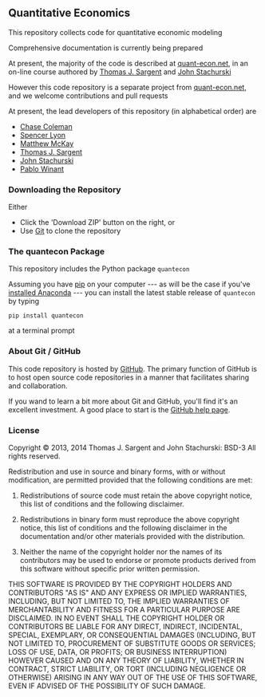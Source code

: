 
## Quantitative Economics 

This repository collects code for quantitative economic modeling

Comprehensive documentation is currently being prepared

At present, the majority of the code is described at [quant-econ.net](http://quant-econ.net), in an on-line course authored by [Thomas J. Sargent](https://files.nyu.edu/ts43/public/) and [John Stachurski](http://johnstachurski.net)

However this code repository is a separate project from [quant-econ.net](http://quant-econ.net), and we welcome contributions and pull requests

At present, the lead developers of this repository (in alphabetical order) are

* [Chase Coleman](https://github.com/cc7768)
* [Spencer Lyon](https://github.com/spencerlyon2)
* [Matthew McKay](https://github.com/sanguineturtle)
* [Thomas J. Sargent](https://files.nyu.edu/ts43/public/)
* [John Stachurski](http://johnstachurski.net)
* [Pablo Winant](http://www.mosphere.fr/)


### Downloading the Repository

Either

* Click the 'Download ZIP' button on the right, or
* Use [Git](https://help.github.com) to clone the repository

### The quantecon Package

This repository includes the Python package `quantecon`

Assuming you have [pip](https://pypi.python.org/pypi/pip) on your computer --- as will be the case if you've [installed Anaconda](http://quant-econ.net/getting_started.html#installing-anaconda) --- you can install the latest stable release of `quantecon` by typing

    pip install quantecon

at a terminal prompt


### About Git / GitHub

This code repository is hosted by [GitHub](http://github.com).  The primary function of GitHub is to host open source code repositories in a manner that facilitates sharing and collaboration.  

If you wand to learn a bit more about Git and GitHub, you'll find it's an excellent investment. A good place to start is the [GitHub help page](https://help.github.com/).

### License

Copyright © 2013, 2014 Thomas J. Sargent and John Stachurski: BSD-3
All rights reserved.

Redistribution and use in source and binary forms, with or without
modification, are permitted provided that the following conditions are met:

1. Redistributions of source code must retain the above copyright notice, this
   list of conditions and the following disclaimer.

2. Redistributions in binary form must reproduce the above copyright
  notice, this list of conditions and the following disclaimer in the
  documentation and/or other materials provided with the distribution.

3. Neither the name of the copyright holder nor the names of its
 contributors may be used to endorse or promote products derived from
 this software without specific prior written permission.

 THIS SOFTWARE IS PROVIDED BY THE COPYRIGHT HOLDERS AND CONTRIBUTORS
 "AS IS" AND ANY EXPRESS OR IMPLIED WARRANTIES, INCLUDING, BUT NOT
 LIMITED TO, THE IMPLIED WARRANTIES OF MERCHANTABILITY AND FITNESS FOR
 A PARTICULAR PURPOSE ARE DISCLAIMED. IN NO EVENT SHALL THE COPYRIGHT
 HOLDER OR CONTRIBUTORS BE LIABLE FOR ANY DIRECT, INDIRECT,
 INCIDENTAL, SPECIAL, EXEMPLARY, OR CONSEQUENTIAL DAMAGES (INCLUDING,
 BUT NOT LIMITED TO, PROCUREMENT OF SUBSTITUTE GOODS OR SERVICES; LOSS
 OF USE, DATA, OR PROFITS; OR BUSINESS INTERRUPTION) HOWEVER CAUSED
 AND ON ANY THEORY OF LIABILITY, WHETHER IN CONTRACT, STRICT
 LIABILITY, OR TORT (INCLUDING NEGLIGENCE OR OTHERWISE) ARISING IN ANY
 WAY OUT OF THE USE OF THIS SOFTWARE, EVEN IF ADVISED OF THE
 POSSIBILITY OF SUCH DAMAGE.
